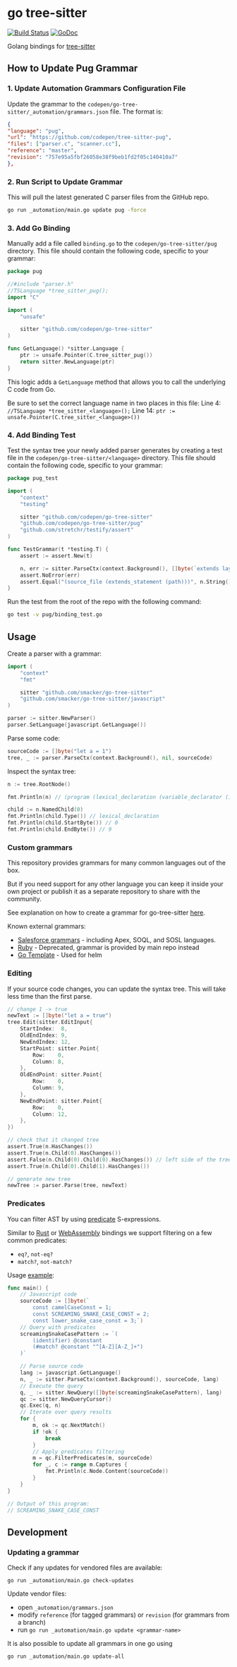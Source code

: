 # go tree-sitter

[![Build Status](https://github.com/codepen/go-tree-sitter/workflows/Test/badge.svg?branch=master)](https://github.com/codepen/go-tree-sitter/actions/workflows/test.yml?query=branch%3Amaster)
[![GoDoc](https://godoc.org/github.com/codepen/go-tree-sitter?status.svg)](https://godoc.org/github.com/codepen/go-tree-sitter)

Golang bindings for [tree-sitter](https://github.com/tree-sitter/tree-sitter)

## How to Update Pug Grammar

### 1. Update Automation Grammars Configuration File
Update the grammar to the `codepen/go-tree-sitter/_automation/grammars.json` file. The format is:

```json
{
"language": "pug",
"url": "https://github.com/codepen/tree-sitter-pug",
"files": ["parser.c", "scanner.cc"],
"reference": "master",
"revision": "757e95a5fbf26058e38f9beb1fd2f05c140410a7"
},
```

### 2. Run Script to Update Grammar

This will pull the latest generated C parser files from the GitHub repo.

```bash
go run _automation/main.go update pug -force
```

### 3. Add Go Binding

Manually add a file called `binding.go` to the `codepen/go-tree-sitter/pug` directory. This file should contain the following code, specific to your grammar:

```go
package pug

//#include "parser.h"
//TSLanguage *tree_sitter_pug();
import "C"

import (
	"unsafe"

	sitter "github.com/codepen/go-tree-sitter"
)

func GetLanguage() *sitter.Language {
	ptr := unsafe.Pointer(C.tree_sitter_pug())
	return sitter.NewLanguage(ptr)
}
```

This logic adds a `GetLanguage` method that allows you to call the underlying C code from Go.

Be sure to set the correct language name in two places in this file:
Line 4: `//TSLanguage *tree_sitter_<language>();`
Line 14: `ptr := unsafe.Pointer(C.tree_sitter_<language>())`

### 4. Add Binding Test
Test the syntax tree your newly added parser generates by creating a test file in the `codepen/go-tree-sitter/<language>` directory. This file should contain the following code, specific to your grammar:

```go
package pug_test

import (
	"context"
	"testing"

	sitter "github.com/codepen/go-tree-sitter"
	"github.com/codepen/go-tree-sitter/pug"
	"github.com/stretchr/testify/assert"
)

func TestGrammar(t *testing.T) {
	assert := assert.New(t)

	n, err := sitter.ParseCtx(context.Background(), []byte(`extends layout.pug`), pug.GetLanguage())
	assert.NoError(err)
	assert.Equal("(source_file (extends_statement (path)))", n.String())
}
```

Run the test from the root of the repo with the following command:
```bash
go test -v pug/binding_test.go
```

## Usage

Create a parser with a grammar:

```go
import (
	"context"
	"fmt"

	sitter "github.com/smacker/go-tree-sitter"
	"github.com/smacker/go-tree-sitter/javascript"
)

parser := sitter.NewParser()
parser.SetLanguage(javascript.GetLanguage())
```

Parse some code:

```go
sourceCode := []byte("let a = 1")
tree, _ := parser.ParseCtx(context.Background(), nil, sourceCode)
```

Inspect the syntax tree:

```go
n := tree.RootNode()

fmt.Println(n) // (program (lexical_declaration (variable_declarator (identifier) (number))))

child := n.NamedChild(0)
fmt.Println(child.Type()) // lexical_declaration
fmt.Println(child.StartByte()) // 0
fmt.Println(child.EndByte()) // 9
```

### Custom grammars

This repository provides grammars for many common languages out of the box.

But if you need support for any other language you can keep it inside your own project or publish it as a separate repository to share with the community.

See explanation on how to create a grammar for go-tree-sitter [here](https://github.com/smacker/go-tree-sitter/issues/57).

Known external grammars:

- [Salesforce grammars](https://github.com/aheber/tree-sitter-sfapex) - including Apex, SOQL, and SOSL languages.
- [Ruby](https://github.com/shagabutdinov/go-tree-sitter-ruby) - Deprecated, grammar is provided by main repo instead
- [Go Template](https://github.com/mrjosh/helm-ls/tree/master/internal/tree-sitter/gotemplate) - Used for helm

### Editing

If your source code changes, you can update the syntax tree. This will take less time than the first parse.

```go
// change 1 -> true
newText := []byte("let a = true")
tree.Edit(sitter.EditInput{
    StartIndex:  8,
    OldEndIndex: 9,
    NewEndIndex: 12,
    StartPoint: sitter.Point{
        Row:    0,
        Column: 8,
    },
    OldEndPoint: sitter.Point{
        Row:    0,
        Column: 9,
    },
    NewEndPoint: sitter.Point{
        Row:    0,
        Column: 12,
    },
})

// check that it changed tree
assert.True(n.HasChanges())
assert.True(n.Child(0).HasChanges())
assert.False(n.Child(0).Child(0).HasChanges()) // left side of the tree didn't change
assert.True(n.Child(0).Child(1).HasChanges())

// generate new tree
newTree := parser.Parse(tree, newText)
```

### Predicates

You can filter AST by using [predicate](https://tree-sitter.github.io/tree-sitter/using-parsers#predicates) S-expressions.

Similar to [Rust](https://github.com/tree-sitter/tree-sitter/tree/master/lib/binding_rust) or [WebAssembly](https://github.com/tree-sitter/tree-sitter/blob/master/lib/binding_web) bindings we support filtering on a few common predicates:
- `eq?`, `not-eq?`
- `match?`, `not-match?`

Usage [example](./_examples/predicates/main.go):

```go
func main() {
	// Javascript code
	sourceCode := []byte(`
		const camelCaseConst = 1;
		const SCREAMING_SNAKE_CASE_CONST = 2;
		const lower_snake_case_const = 3;`)
	// Query with predicates
	screamingSnakeCasePattern := `(
		(identifier) @constant
		(#match? @constant "^[A-Z][A-Z_]+")
	)`

	// Parse source code
	lang := javascript.GetLanguage()
	n, _ := sitter.ParseCtx(context.Background(), sourceCode, lang)
	// Execute the query
	q, _ := sitter.NewQuery([]byte(screamingSnakeCasePattern), lang)
	qc := sitter.NewQueryCursor()
	qc.Exec(q, n)
	// Iterate over query results
	for {
		m, ok := qc.NextMatch()
		if !ok {
			break
		}
		// Apply predicates filtering
		m = qc.FilterPredicates(m, sourceCode)
		for _, c := range m.Captures {
			fmt.Println(c.Node.Content(sourceCode))
		}
	}
}

// Output of this program:
// SCREAMING_SNAKE_CASE_CONST
```

## Development

### Updating a grammar

Check if any updates for vendored files are available:

```
go run _automation/main.go check-updates
```

Update vendor files:

- open `_automation/grammars.json`
- modify `reference` (for tagged grammars) or `revision` (for grammars from a branch)
- run `go run _automation/main.go update <grammar-name>`

It is also possible to update all grammars in one go using

```
go run _automation/main.go update-all
```
